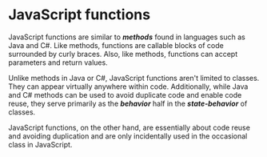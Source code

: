 # JavaScript functions

JavaScript functions are similar to **_methods_** found in languages such as Java and C#. Like methods, functions are callable blocks of code surrounded by curly braces. Also, like methods, functions can accept parameters and return values.

Unlike methods in Java or C#, JavaScript functions aren't limited to classes. They can appear virtually anywhere within code. Additionally, while Java and C# methods can be used to avoid duplicate code and enable code reuse, they serve primarily as the **_behavior_** half in the **_state-behavior_** of classes.

JavaScript functions, on the other hand, are essentially about code reuse and avoiding duplication and are only incidentally used in the occasional class in JavaScript.